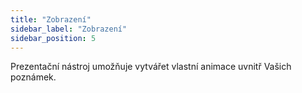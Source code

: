 ```yaml
---
title: "Zobrazení"
sidebar_label: "Zobrazení"
sidebar_position: 5
---
```


Prezentační nástroj umožňuje vytvářet vlastní animace uvnitř Vašich poznámek.
